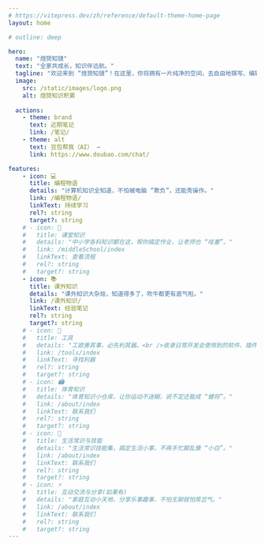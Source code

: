 ```yaml
---
# https://vitepress.dev/zh/reference/default-theme-home-page
layout: home

# outline: deep

hero:
  name: "煊赟知镜"
  text: "全家共成长，知识伴远航。"
  tagline: "欢迎来到 “煊赟知镜”！在这里，你将拥有一片纯净的空间，去自由地撰写、编辑和保存那些珍贵的日志，它们是你生活感悟、经历和思考的结晶。"
  image:
    src: /static/images/logo.png
    alt: 煊赟知识积累
    
  actions:
    - theme: brand
      text: 近期笔记
      link: /笔记/
    - theme: alt
      text: 豆包帮我（AI） →
      link: https://www.doubao.com/chat/

features:
    - icon: 💻️
      title: 编程物语
      details: "计算机知识全知道，不怕被电脑 “欺负”，还能秀操作。"
      link: /编程物语/
      linkText: 持续学习
      rel?: string
      target?: string
    # - icon: 🏫
    #   title: 课堂知识
    #   details: "中小学各科知识都在这，帮你搞定作业，让老师也 “哇塞”。"
    #   link: /middleSchool/index
    #   linkText: 查看流程
    #   rel?: string
    #   target?: string
    - icon: 📚️
      title: 课外知识
      details: "课外知识大杂烩，知道得多了，吹牛都更有底气啦。"
      link: /课外知识/
      linkText: 经验笔记
      rel?: string
      target?: string
    # - icon: 🔧
    #   title: 工具
    #   details: "工欲善其事，必先利其器。<br />收录日常开发会使用到的软件、插件、扩展工具等"
    #   link: /tools/index
    #   linkText: 寻找利器
    #   rel?: string
    #   target?: string
    # - icon: 🏟️
    #   title: 体育知识
    #   details: "体育知识小仓库，让你运动不迷糊，说不定还能成 “健将”。"
    #   link: /about/index
    #   linkText: 联系我们
    #   rel?: string
    #   target?: string
    # - icon: 🧬
    #   title: 生活常识与技能
    #   details: "生活常识技能集，搞定生活小事，不再手忙脚乱像 “小白”。"
    #   link: /about/index
    #   linkText: 联系我们
    #   rel?: string
    #   target?: string
    # - icon: ⚡️
    #   title: 互动交流与分享(如果有)
    #   details: "家庭互动小天地，分享乐事趣事，不怕无聊就怕笑岔气。"
    #   link: /about/index
    #   linkText: 联系我们
    #   rel?: string
    #   target?: string
---
```

<!-- <PasswordCheck/> -->

<!-- ## 产品功能
<script setup>
import { VPTeamMembers } from 'vitepress/theme'

const members = [
  {
    avatar: 'https://liujiaoyu.com/static/images/func01.jpg',
    name: '微网站',
    title: '5分钟轻松建站,打造酷炫微官网',
    links: [
      { icon: 'github', link: 'https://github.com/trexwb/microWebsite' },
      { icon: 'twitter', link: 'https://twitter.com/trexwb/microWebsite' }
    ]
  }, {
    avatar: 'https://liujiaoyu.com/static/images/func02.jpg',
    name: '微信会员卡',
    title: '方便携带永不挂失,消费积分一卡配备',
    links: [
      { icon: 'github', link: 'https://github.com/trexwb/microWebsite' },
      { icon: 'twitter', link: 'https://twitter.com/trexwb/microWebsite' }
    ]
  }, {
    avatar: 'https://liujiaoyu.com/static/images/func03.jpg',
    name: '微商城',
    title: '小微信也有大商城,电商轻松就能走入微信',
    links: [
      { icon: 'github', link: 'https://github.com/trexwb/microWebsite' },
      { icon: 'twitter', link: 'https://twitter.com/trexwb/microWebsite' }
    ]
  }, {
    avatar: 'https://liujiaoyu.com/static/images/func04.jpg',
    name: '微相册',
    title: '各行各业,照片展现轻松搞定',
    links: [
      { icon: 'github', link: 'https://github.com/trexwb/microWebsite' },
      { icon: 'twitter', link: 'https://twitter.com/trexwb/microWebsite' }
    ]
  }, {
    avatar: 'https://liujiaoyu.com/static/images/func05.jpg',
    name: '图文推送',
    title: '方便携带永不挂失,消费积分一卡配备',
    links: [
      { icon: 'github', link: 'https://github.com/trexwb/microWebsite' },
      { icon: 'twitter', link: 'https://twitter.com/trexwb/microWebsite' }
    ]
  }, {
    avatar: 'https://liujiaoyu.com/static/images/func06.jpg',
    name: '自动应答菜单',
    title: '小微信也有大商城,电商轻松就能走入微信',
    links: [
      { icon: 'github', link: 'https://github.com/trexwb/microWebsite' },
      { icon: 'twitter', link: 'https://twitter.com/trexwb/microWebsite' }
    ]
  }, {
    avatar: 'https://liujiaoyu.com/static/images/func07.jpg',
    name: '关键词回复',
    title: '各行各业,照片展现轻松搞定',
    links: [
      { icon: 'github', link: 'https://github.com/trexwb/microWebsite' },
      { icon: 'twitter', link: 'https://twitter.com/trexwb/microWebsite' }
    ]
  }, {
    avatar: 'https://liujiaoyu.com/static/images/func08.jpg',
    name: '智能客服',
    title: '各行各业,照片展现轻松搞定',
    links: [
      { icon: 'github', link: 'https://github.com/trexwb/microWebsite' },
      { icon: 'twitter', link: 'https://twitter.com/trexwb/microWebsite' }
    ]
  }, {
    avatar: 'https://liujiaoyu.com/static/images/func09.jpg',
    name: '图文投票',
    title: '各行各业,照片展现轻松搞定',
    links: [
      { icon: 'github', link: 'https://github.com/trexwb/microWebsite' },
      { icon: 'twitter', link: 'https://twitter.com/trexwb/microWebsite' }
    ]
  }, {
    avatar: 'https://liujiaoyu.com/static/images/func10.jpg',
    name: '评审系统',
    title: '各行各业,照片展现轻松搞定',
    links: [
      { icon: 'github', link: 'https://github.com/trexwb/microWebsite' },
      { icon: 'twitter', link: 'https://twitter.com/trexwb/microWebsite' }
    ]
  }, {
    avatar: 'https://liujiaoyu.com/static/images/func11.jpg',
    name: '邮件发送',
    title: '各行各业,照片展现轻松搞定',
    links: [
      { icon: 'github', link: 'https://github.com/trexwb/microWebsite' },
      { icon: 'twitter', link: 'https://twitter.com/trexwb/microWebsite' }
    ]
  }, {
    avatar: 'https://liujiaoyu.com/static/images/func12.jpg',
    name: '整合支付',
    title: '各行各业,照片展现轻松搞定',
    links: [
      { icon: 'github', link: 'https://github.com/trexwb/microWebsite' },
      { icon: 'twitter', link: 'https://twitter.com/trexwb/microWebsite' }
    ]
  }, {
    avatar: 'https://liujiaoyu.com/static/images/func13.jpg',
    name: '整合支付',
    title: '各行各业,照片展现轻松搞定',
    links: [
      { icon: 'github', link: 'https://github.com/trexwb/microWebsite' },
      { icon: 'twitter', link: 'https://twitter.com/trexwb/microWebsite' }
    ]
  }, {
    avatar: 'https://liujiaoyu.com/static/images/func15.jpg',
    name: '整合支付',
    title: '各行各业,照片展现轻松搞定',
    links: [
      { icon: 'github', link: 'https://github.com/trexwb/microWebsite' },
      { icon: 'twitter', link: 'https://twitter.com/trexwb/microWebsite' }
    ]
  }, {
    avatar: 'https://liujiaoyu.com/static/images/func16.jpg',
    name: '整合支付',
    title: '各行各业,照片展现轻松搞定',
    links: [
      { icon: 'github', link: 'https://github.com/trexwb/microWebsite' },
      { icon: 'twitter', link: 'https://twitter.com/trexwb/microWebsite' }
    ]
  }
]
</script>

<VPTeamMembers size="small" :members="members" /> -->